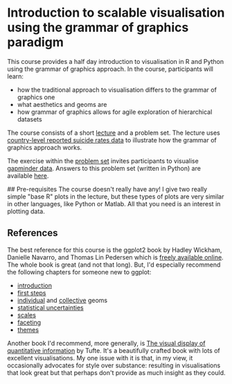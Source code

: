 # Introduction to scalable visualisation using the grammar of graphics paradigm
This course provides a half day introduction to visualisation in R and Python using the grammar of graphics approach. In the course, participants will learn:

- how the traditional approach to visualisation differs to the grammar of graphics one
- what aesthetics and geoms are
- how grammar of graphics allows for agile exploration of hierarchical datasets

The course consists of a short [lecture](https://htmlpreview.github.io/?https://github.com/ben18785/introduction_to_grammar_of_graphics/blob/main/presentations/grammar_of_graphics_visualisation.html) and a problem set. The lecture uses [country-level reported suicide rates data](https://www.kaggle.com/russellyates88/suicide-rates-overview-1985-to-2016) to illustrate how the grammar of graphics approach works.

The exercise within the [problem set](./problem_sets/gapminder.ipynb) invites participants to visualise [gapminder data](./problem_sets/data/gapminder.csv). Answers to this problem set (written in Python) are available [here](./problem_sets/answers/gapminder.ipynb).


## Pre-requisites
The course doesn't really have any! I give two really simple "base R" plots in the lecture, but these types of plots are very similar in other languages, like Python or Matlab. All that you need is an interest in plotting data.

## References
The best reference for this course is the ggplot2 book by Hadley Wickham, Danielle Navarro, and Thomas Lin Pedersen which is [freely available online](https://ggplot2-book.org/). The whole book is great (and not that long). But, I'd especially recommend the following chapters for someone new to ggplot:

- [introduction](https://ggplot2-book.org/introduction.html)
- [first steps](https://ggplot2-book.org/getting-started.html)
- [individual](https://ggplot2-book.org/individual-geoms.html) and [collective](https://ggplot2-book.org/collective-geoms.html) geoms
- [statistical uncertainties](https://ggplot2-book.org/statistical-summaries.html)
- [scales](https://ggplot2-book.org/scale-position.html)
- [faceting](https://ggplot2-book.org/facet.html)
- [themes](https://ggplot2-book.org/polishing.html)

Another book I'd recommend, more generally, is [The visual display of quantitative information](https://www.amazon.co.uk/Visual-Display-Quantitative-Information/dp/0961392142) by Tufte. It's a beautifully crafted book with lots of excellent visualisations. My one issue with it is that, in my view, it occasionally advocates for style over substance: resulting in visualisations that look great but that perhaps don't provide as much insight as they could.

